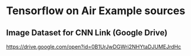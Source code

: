 # Tensorflow on Air Example sources

## Image Dataset for CNN Link (Google Drive)
https://drive.google.com/open?id=0B1UrJwDGWri2NHYtaDJUMEJrdHc


